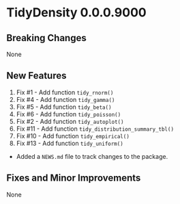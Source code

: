 # TidyDensity 0.0.0.9000

## Breaking Changes
None

## New Features
1. Fix #1 - Add function `tidy_rnorm()`
2. Fix #4 - Add function `tidy_gamma()`
3. Fix #5 - Add function `tidy_beta()`
4. Fix #6 - Add function `tidy_poisson()`
5. Fix #2 - Add function `tidy_autoplot()`
6. Fix #11 - Add function `tidy_distribution_summary_tbl()`
7. Fix #10 - Add function `tidy_empirical()`
8. Fix #13 - Add function `tidy_uniform()`

* Added a `NEWS.md` file to track changes to the package.

## Fixes and Minor Improvements
None
